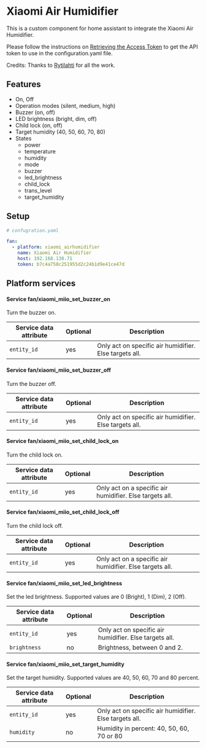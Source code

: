 # Xiaomi Air Humidifier

This is a custom component for home assistant to integrate the Xiaomi Air Humidifier.

Please follow the instructions on [Retrieving the Access Token](https://home-assistant.io/components/xiaomi/#retrieving-the-access-token) to get the API token to use in the configuration.yaml file.

Credits: Thanks to [Rytilahti](https://github.com/rytilahti/python-miio) for all the work.

## Features
* On, Off
* Operation modes (silent, medium, high)
* Buzzer (on, off)
* LED brightness (bright, dim, off)
* Child lock (on, off)
* Target humidity (40, 50, 60, 70, 80)
* States
  - power
  - temperature
  - humidity
  - mode
  - buzzer
  - led_brightness
  - child_lock
  - trans_level
  - target_humidity

## Setup

```yaml
# confugration.yaml

fan:
  - platform: xiaomi_airhumidifier
    name: Xiaomi Air Humidifier
    host: 192.168.130.71
    token: b7c4a758c251955d2c24b1d9e41ce47d
```

## Platform services

#### Service fan/xiaomi_miio_set_buzzer_on

Turn the buzzer on.

| Service data attribute    | Optional | Description                                              |
|---------------------------|----------|----------------------------------------------------------|
| `entity_id`               |      yes | Only act on specific air humidifier. Else targets all.   |

#### Service fan/xiaomi_miio_set_buzzer_off

Turn the buzzer off.

| Service data attribute    | Optional | Description                                              |
|---------------------------|----------|----------------------------------------------------------|
| `entity_id`               |      yes | Only act on specific air humidifier. Else targets all.   |

#### Service fan/xiaomi_miio_set_child_lock_on

Turn the child lock on.

| Service data attribute    | Optional | Description                                              |
|---------------------------|----------|----------------------------------------------------------|
| `entity_id`               |      yes | Only act on a specific air humidifier. Else targets all. |

#### Service fan/xiaomi_miio_set_child_lock_off

Turn the child lock off.

| Service data attribute    | Optional | Description                                              |
|---------------------------|----------|----------------------------------------------------------|
| `entity_id`               |      yes | Only act on a specific air humidifier. Else targets all. |

#### Service fan/xiaomi_miio_set_led_brightness

Set the led brightness. Supported values are 0 (Bright), 1 (Dim), 2 (Off).

| Service data attribute    | Optional | Description                                              |
|---------------------------|----------|----------------------------------------------------------|
| `entity_id`               |      yes | Only act on specific air humidifier. Else targets all.   |
| `brightness`              |       no | Brightness, between 0 and 2.                             |

#### Service fan/xiaomi_miio_set_target_humidity

Set the target humidity. Supported values are 40, 50, 60, 70 and 80 percent.

| Service data attribute    | Optional | Description                                              |
|---------------------------|----------|----------------------------------------------------------|
| `entity_id`               |      yes | Only act on specific air humidifier. Else targets all.   |
| `humidity`                |       no | Humidity in percent: 40, 50, 60, 70 or 80                |
